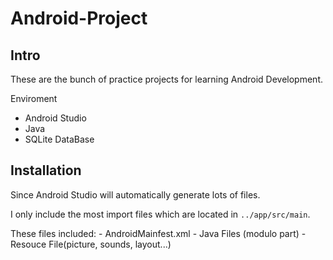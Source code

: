 # Android-Project

## Intro

These are the bunch of practice projects for learning Android Development.

Enviroment
  - Android Studio
  - Java
  - SQLite DataBase


## Installation

  Since Android Studio will automatically generate lots of files. 
  
  I only include the most import files which are located in `../app/src/main`.
  
  These files included:
      - AndroidMainfest.xml
      - Java Files (modulo part)
      - Resouce File(picture, sounds, layout...)
  
  

